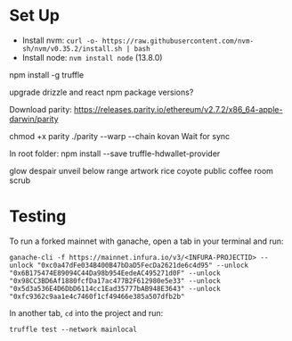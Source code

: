 # Set Up
- Install nvm:
`curl -o- https://raw.githubusercontent.com/nvm-sh/nvm/v0.35.2/install.sh | bash`
- Install node:
`nvm install node` (13.8.0)

npm install -g truffle

upgrade drizzle and react npm package versions?

Download parity:
https://releases.parity.io/ethereum/v2.7.2/x86_64-apple-darwin/parity

chmod +x parity
./parity --warp --chain kovan
Wait for sync

In root folder:
npm install --save truffle-hdwallet-provider


glow despair unveil below range artwork rice coyote public coffee room scrub

# Testing
To run a forked mainnet with ganache, open a tab in your terminal and run:

`ganache-cli -f https://mainnet.infura.io/v3/<INFURA-PROJECTID> --unlock "0xc0a47dFe034B400B47bDaD5FecDa2621de6c4d95" --unlock "0x6B175474E89094C44Da98b954EedeAC495271d0F" --unlock "0x98CC3BD6Af1880fcfDa17ac477B2F612980e5e33" --unlock "0x5d3a536E4D6DbD6114cc1Ead35777bAB948E3643" --unlock "0xfc9362c9aa1e4c7460f1cf49466e385a507dfb2b"`

In another tab, `cd` into the project and run:

`truffle test --network mainlocal`

